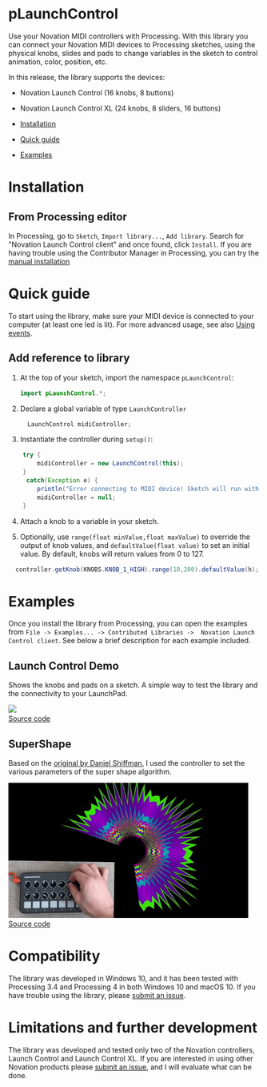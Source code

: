 # pLaunchControl

Use your Novation MIDI controllers with Processing. With this library you can connect your Novation MIDI devices
to Processing sketches, using the physical knobs, slides and pads to change variables in the sketch to control
animation, color, position, etc.

In this release, the library supports the devices:
* Novation Launch Control (16 knobs, 8 buttons)
* Novation Launch Control XL (24 knobs, 8 sliders, 16 buttons)

* [Installation](#installation)
* [Quick guide](#quick-guide)
* [Examples](#examples)


# Installation
## From Processing editor
In Processing, go to `Sketch`, `Import library...`, `Add library`. Search for "Novation Launch Control client" 
and once found, click `Install`. If you are having trouble using the Contributor Manager in Processing, you 
can try the [manual installation](troubleshooting.md#manual-installation)


# Quick guide
To start using the library, make sure your MIDI device is connected to your computer (at least one led is lit).
For more advanced usage, see also [Using events](using-events.md).
## Add reference to library
  1. At the top of your sketch, import the namespace `pLaunchControl`:
      ```JAVA
      import pLaunchControl.*;
      ```
   
   2. Declare a global variable of type `LaunchController`
        ```JAVA
          LaunchControl midiController;
        ```
   3. Instantiate the controller during `setup()`:
   
  ```JAVA
      try {
          midiController = new LaunchControl(this);
      }
       catch(Exception e) {
          println("Error connecting to MIDI device! Sketch will run with UI controllers. values.");
          midiController = null;
      }
  ```
  
  4. Attach a knob to a variable in your sketch.
  
  
  5. Optionally, use `range(float minValue,float maxValue)` to override the output of knob values, and `defaultValue(float value)` to set an initial value. By default, knobs will return values from 0 to 127.
    
  ```JAVA
    controller.getKnob(KNOBS.KNOB_1_HIGH).range(10,200).defaultValue(h);
  ``` 
  
# Examples
Once you install the library from Processing, you can open the examples
from `File -> Examples... -> Contributed Libraries ->  Novation Launch Control client`.
See below a brief description for each example included.

## Launch Control Demo
Shows the knobs and pads on a sketch. A simple way to test the library and the
connectivity to your LaunchPad.

![](LaunchControllerDemo.gif)  
[Source code](/examples/LaunchControlDemo/LaunchControlDemo.pde)

## SuperShape
Based on the [original by Daniel Shiffman](https://youtu.be/akM4wMZIBWg), I used
the controller to set the various parameters of the super shape algorithm.

![](pLaunchControl.gif)  
[Source code](/examples/SuperShape2D/SuperShape2D.pde)

# Compatibility
The library was developed in Windows 10, and it has been tested with Processing 3.4 
and Processing 4 in both Windows 10 and macOS 10. If you have trouble using the 
library, please [submit an issue](https://github.com/haschdl/pLaunchControl/issues/new). 

# Limitations and further development
The library was developed and tested only two of the Novation controllers, 
Launch Control and Launch Control XL. If you are interested in using other Novation products please 
[submit an issue](https://github.com/haschdl/pLaunchControl/issues/new), and I will
evaluate what can be done. 
                                                                              
